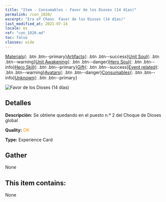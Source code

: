 ```yaml
---
title: "Item - Consumables - Favor de los Dioses (14 días)"
permalink: /con_1020/
excerpt: "Era of Chaos  Favor de los Dioses (14 días)"
last_modified_at: 2021-07-14
locale: es
ref: "con_1020.md"
toc: false
classes: wide
---
```

 [Materials](/ItemsES/){: .btn .btn--primary}[Artifacts](/ItemsES/Artifacts/){: .btn .btn--success}[Unit Soul](/ItemsES/UnitSoul/){: .btn .btn--warning}[Unit Awakening](/ItemsES/UnitAwakening/){: .btn .btn--danger}[Hero Soul](/ItemsES/HeroSoul/){: .btn .btn--info}[Hero Skill](/ItemsES/HeroSkill/){: .btn .btn--primary}[Gift](/ItemsES/Gift/){: .btn .btn--success}[Event related](/ItemsES/Events/){: .btn .btn--warning}[Avatars](/ItemsES/Avatars/){: .btn .btn--danger}[Consumables](/ItemsES/Consumables/){: .btn .btn--info}[Unknown](/ItemsES/Unknown/){: .btn .btn--primary}

 ![Favor de los Dioses (14 días)](/images/a/avatarFrame_62.png)

## Detalles
 **Descripción:** Se obtiene quedando en el puesto n.º 2 del Choque de Dioses global

 **Quality:** <span style="color: #FF8C00">OK</span>

 **Type:** Experience Card

## Gather

  None

## This item contains:

  None

